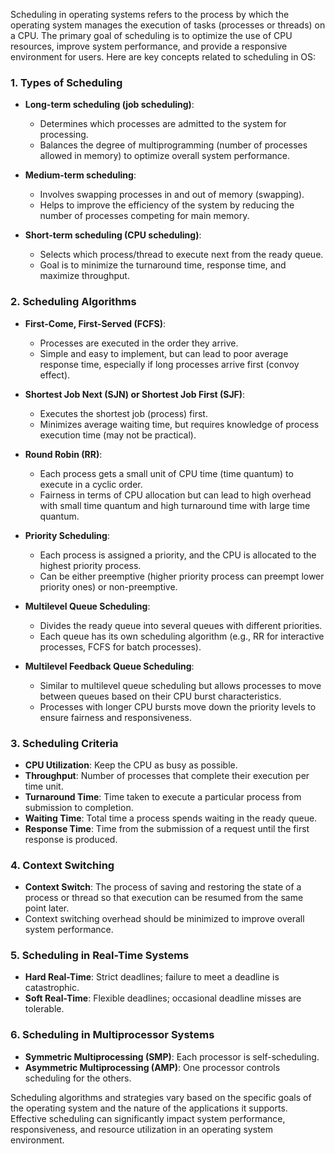 Scheduling in operating systems refers to the process by which the operating system manages the execution of tasks (processes or threads) on a CPU. The primary goal of scheduling is to optimize the use of CPU resources, improve system performance, and provide a responsive environment for users. Here are key concepts related to scheduling in OS:

### 1. **Types of Scheduling**

- **Long-term scheduling (job scheduling)**:
  - Determines which processes are admitted to the system for processing.
  - Balances the degree of multiprogramming (number of processes allowed in memory) to optimize overall system performance.

- **Medium-term scheduling**:
  - Involves swapping processes in and out of memory (swapping).
  - Helps to improve the efficiency of the system by reducing the number of processes competing for main memory.

- **Short-term scheduling (CPU scheduling)**:
  - Selects which process/thread to execute next from the ready queue.
  - Goal is to minimize the turnaround time, response time, and maximize throughput.

### 2. **Scheduling Algorithms**

- **First-Come, First-Served (FCFS)**:
  - Processes are executed in the order they arrive.
  - Simple and easy to implement, but can lead to poor average response time, especially if long processes arrive first (convoy effect).

- **Shortest Job Next (SJN) or Shortest Job First (SJF)**:
  - Executes the shortest job (process) first.
  - Minimizes average waiting time, but requires knowledge of process execution time (may not be practical).

- **Round Robin (RR)**:
  - Each process gets a small unit of CPU time (time quantum) to execute in a cyclic order.
  - Fairness in terms of CPU allocation but can lead to high overhead with small time quantum and high turnaround time with large time quantum.

- **Priority Scheduling**:
  - Each process is assigned a priority, and the CPU is allocated to the highest priority process.
  - Can be either preemptive (higher priority process can preempt lower priority ones) or non-preemptive.

- **Multilevel Queue Scheduling**:
  - Divides the ready queue into several queues with different priorities.
  - Each queue has its own scheduling algorithm (e.g., RR for interactive processes, FCFS for batch processes).

- **Multilevel Feedback Queue Scheduling**:
  - Similar to multilevel queue scheduling but allows processes to move between queues based on their CPU burst characteristics.
  - Processes with longer CPU bursts move down the priority levels to ensure fairness and responsiveness.

### 3. **Scheduling Criteria**

- **CPU Utilization**: Keep the CPU as busy as possible.
- **Throughput**: Number of processes that complete their execution per time unit.
- **Turnaround Time**: Time taken to execute a particular process from submission to completion.
- **Waiting Time**: Total time a process spends waiting in the ready queue.
- **Response Time**: Time from the submission of a request until the first response is produced.

### 4. **Context Switching**

- **Context Switch**: The process of saving and restoring the state of a process or thread so that execution can be resumed from the same point later.
- Context switching overhead should be minimized to improve overall system performance.

### 5. **Scheduling in Real-Time Systems**

- **Hard Real-Time**: Strict deadlines; failure to meet a deadline is catastrophic.
- **Soft Real-Time**: Flexible deadlines; occasional deadline misses are tolerable.

### 6. **Scheduling in Multiprocessor Systems**

- **Symmetric Multiprocessing (SMP)**: Each processor is self-scheduling.
- **Asymmetric Multiprocessing (AMP)**: One processor controls scheduling for the others.

Scheduling algorithms and strategies vary based on the specific goals of the operating system and the nature of the applications it supports. Effective scheduling can significantly impact system performance, responsiveness, and resource utilization in an operating system environment.